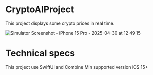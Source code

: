 # CryptoAIProject
This project displays some crypto prices in real time.

![Simulator Screenshot - iPhone 15 Pro - 2025-04-30 at 12 49 15](https://github.com/user-attachments/assets/a9efa47f-4b70-444f-9bb6-04f457a7eab3)


# Technical specs
This project use SwiftUI and Combine
Min supported version iOS 15+


